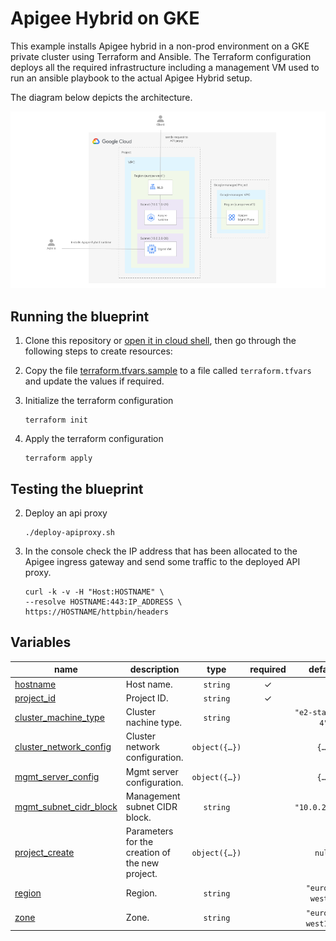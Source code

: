 # Apigee Hybrid on GKE

This example installs Apigee hybrid in a non-prod environment on a GKE private cluster using Terraform and Ansible.
The Terraform configuration deploys all the required infrastructure including a management VM used to run an ansible playbook to the actual Apigee Hybrid setup.

The diagram below depicts the architecture.

![Diagram](./diagram.png)

## Running the blueprint

1. Clone this repository or [open it in cloud shell](https://ssh.cloud.google.com/cloudshell/editor?cloudshell_git_repo=https%3A%2F%2Fgithub.com%2Fterraform-google-modules%2Fcloud-foundation-fabric&cloudshell_print=cloud-shell-readme.txt&cloudshell_working_dir=blueprints%2Fapigee%2Fhybrid), then go through the following steps to create resources:

2. Copy the file [terraform.tfvars.sample](./terraform.tfvars.sample) to a file called ```terraform.tfvars``` and update the values if required.

3. Initialize the terraform configuration

    ```
    terraform init
    ```

4. Apply the terraform configuration

    ```
    terraform apply
    ```

## Testing the blueprint

2. Deploy an api proxy

    ```
    ./deploy-apiproxy.sh
    ```

3. In the console check the IP address that has been allocated to the Apigee ingress gateway and send some traffic to the deployed API proxy.

    ```
    curl -k -v -H "Host:HOSTNAME" \
    --resolve HOSTNAME:443:IP_ADDRESS \
    https://HOSTNAME/httpbin/headers
    ```
<!-- BEGIN TFDOC -->

## Variables

| name | description | type | required | default |
|---|---|:---:|:---:|:---:|
| [hostname](variables.tf#L43) | Host name. | <code>string</code> | ✓ |  |
| [project_id](variables.tf#L79) | Project ID. | <code>string</code> | ✓ |  |
| [cluster_machine_type](variables.tf#L17) | Cluster nachine type. | <code>string</code> |  | <code>&#34;e2-standard-4&#34;</code> |
| [cluster_network_config](variables.tf#L23) | Cluster network configuration. | <code title="object&#40;&#123;&#10;  nodes_cidr_block              &#61; string&#10;  pods_cidr_block               &#61; string&#10;  services_cidr_block           &#61; string&#10;  master_authorized_cidr_blocks &#61; map&#40;string&#41;&#10;  master_cidr_block             &#61; string&#10;&#125;&#41;">object&#40;&#123;&#8230;&#125;&#41;</code> |  | <code title="&#123;&#10;  nodes_cidr_block    &#61; &#34;10.0.1.0&#47;24&#34;&#10;  pods_cidr_block     &#61; &#34;172.16.0.0&#47;20&#34;&#10;  services_cidr_block &#61; &#34;192.168.0.0&#47;24&#34;&#10;  master_authorized_cidr_blocks &#61; &#123;&#10;    internal &#61; &#34;10.0.0.0&#47;8&#34;&#10;  &#125;&#10;  master_cidr_block &#61; &#34;10.0.0.0&#47;28&#34;&#10;&#125;">&#123;&#8230;&#125;</code> |
| [mgmt_server_config](variables.tf#L48) | Mgmt server configuration. | <code title="object&#40;&#123;&#10;  disk_size     &#61; number&#10;  disk_type     &#61; string&#10;  image         &#61; string&#10;  instance_type &#61; string&#10;&#125;&#41;">object&#40;&#123;&#8230;&#125;&#41;</code> |  | <code title="&#123;&#10;  disk_size     &#61; 50&#10;  disk_type     &#61; &#34;pd-ssd&#34;&#10;  image         &#61; &#34;projects&#47;ubuntu-os-cloud&#47;global&#47;images&#47;family&#47;ubuntu-2204-lts&#34;&#10;  instance_type &#61; &#34;n1-standard-2&#34;&#10;&#125;">&#123;&#8230;&#125;</code> |
| [mgmt_subnet_cidr_block](variables.tf#L64) | Management subnet CIDR block. | <code>string</code> |  | <code>&#34;10.0.2.0&#47;28&#34;</code> |
| [project_create](variables.tf#L70) | Parameters for the creation of the new project. | <code title="object&#40;&#123;&#10;  billing_account_id &#61; string&#10;  parent             &#61; string&#10;&#125;&#41;">object&#40;&#123;&#8230;&#125;&#41;</code> |  | <code>null</code> |
| [region](variables.tf#L84) | Region. | <code>string</code> |  | <code>&#34;europe-west1&#34;</code> |
| [zone](variables.tf#L90) | Zone. | <code>string</code> |  | <code>&#34;europe-west1-c&#34;</code> |

<!-- END TFDOC -->
